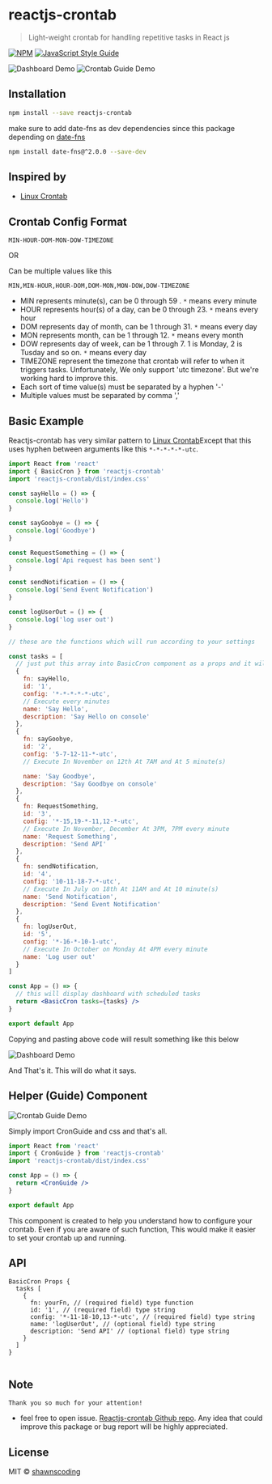 # reactjs-crontab

> Light-weight crontab for handling repetitive tasks in React js

[![NPM](https://img.shields.io/npm/v/reactjs-crontab.svg)](https://www.npmjs.com/package/reactjs-crontab) [![JavaScript Style Guide](https://img.shields.io/badge/code_style-standard-brightgreen.svg)](https://standardjs.com)

![Dashboard Demo](./assets/dashboard.png)
![Crontab Guide Demo](./assets/cronGuide.png)

## Installation

```bash
npm install --save reactjs-crontab
```

make sure to add date-fns as dev dependencies since this package depending on [date-fns](https://github.com/date-fns/date-fns#readme)

```bash
npm install date-fns@^2.0.0 --save-dev
```

## Inspired by

- [Linux Crontab](https://www.geeksforgeeks.org/crontab-in-linux-with-examples)


## Crontab Config Format

```
MIN-HOUR-DOM-MON-DOW-TIMEZONE
```

OR

Can be multiple values like this

```
MIN,MIN-HOUR,HOUR-DOM,DOM-MON,MON-DOW,DOW-TIMEZONE
```

- MIN represents minute(s), can be 0 through 59
  . `*` means every minute
- HOUR represents hour(s) of a day, can be 0 through 23. `*` means every hour
- DOM represents day of month, can be 1 through 31. `*` means every day
- MON represents month, can be 1 through 12. `*` means every month
- DOW represents day of week, can be 1 through 7. 1 is Monday, 2 is Tusday and so on. `*` means every day
- TIMEZONE represent the timezone that crontab will refer to when it triggers tasks. Unfortunately, We only support 'utc timezone'. But we're working hard to improve this.
- Each sort of time value(s) must be separated by a hyphen '-'
- Multiple values must be separated by comma ','

## Basic Example

Reactjs-crontab has very similar pattern to [Linux Crontab](https://www.geeksforgeeks.org/crontab-in-linux-with-examples)Except that this uses hyphen between arguments like this `*-*-*-*-*-utc`.


```jsx
import React from 'react'
import { BasicCron } from 'reactjs-crontab'
import 'reactjs-crontab/dist/index.css'

const sayHello = () => {
  console.log('Hello')
}

const sayGoobye = () => {
  console.log('Goodbye')
}

const RequestSomething = () => {
  console.log('Api request has been sent')
}

const sendNotification = () => {
  console.log('Send Event Notification')
}

const logUserOut = () => {
  console.log('log user out')
}

// these are the functions which will run according to your settings

const tasks = [
  // just put this array into BasicCron component as a props and it will work like magic!
  {
    fn: sayHello,
    id: '1',
    config: '*-*-*-*-*-utc',
    // Execute every minutes
    name: 'Say Hello',
    description: 'Say Hello on console'
  },
  {
    fn: sayGoobye,
    id: '2',
    config: '5-7-12-11-*-utc',
    // Execute In November on 12th At 7AM and At 5 minute(s)

    name: 'Say Goodbye',
    description: 'Say Goodbye on console'
  },
  {
    fn: RequestSomething,
    id: '3',
    config: '*-15,19-*-11,12-*-utc',
    // Execute In November, December At 3PM, 7PM every minute
    name: 'Request Something',
    description: 'Send API'
  },
  {
    fn: sendNotification,
    id: '4',
    config: '10-11-18-7-*-utc',
    // Execute In July on 18th At 11AM and At 10 minute(s)
    name: 'Send Notification',
    description: 'Send Event Notification'
  },
  {
    fn: logUserOut,
    id: '5',
    config: '*-16-*-10-1-utc',
    // Execute In October on Monday At 4PM every minute
    name: 'Log user out'
  }
]

const App = () => {
  // this will display dashboard with scheduled tasks
  return <BasicCron tasks={tasks} />
}

export default App
```

Copying and pasting above code will result something like this below

![Dashboard Demo](./assets/dashboard.png)

And That's it. This will do what it says.















## Helper (Guide) Component

![Crontab Guide Demo](./assets/cronGuide.png)

Simply import CronGuide and css and that's all.
```jsx
import React from 'react'
import { CronGuide } from 'reactjs-crontab'
import 'reactjs-crontab/dist/index.css'

const App = () => {
  return <CronGuide />
}

export default App
```

This component is created to help you understand how to configure your crontab. 
Even if you are aware of such function, This would make it easier to set your crontab up and running.


## API

```
BasicCron Props {
  tasks [
    {
      fn: yourFn, // (required field) type function
      id: '1', // (required field) type string
      config: '*-11-18-10,13-*-utc', // (required field) type string
      name: 'logUserOut', // (optional field) type string
      description: 'Send API' // (optional field) type string
    }
  ]
}


```

## Note

    Thank you so much for your attention!
- feel free to open issue. [Reactjs-crontab Github repo](https://github.com/shawnscoding/reactjs-crontab).
  Any idea that could improve this package or bug report will be highly appreciated.

## License

MIT © [shawnscoding](https://github.com/shawnscoding/reactjs-crontab/blob/master/LICENSE)

